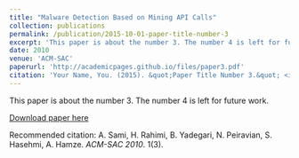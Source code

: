 ```yaml
---
title: "Malware Detection Based on Mining API Calls"
collection: publications
permalink: /publication/2015-10-01-paper-title-number-3
excerpt: 'This paper is about the number 3. The number 4 is left for future work.'
date: 2010
venue: 'ACM-SAC'
paperurl: 'http://academicpages.github.io/files/paper3.pdf'
citation: 'Your Name, You. (2015). &quot;Paper Title Number 3.&quot; <i>Journal 1</i>. 1(3).'
---
```

This paper is about the number 3. The number 4 is left for future work.

[Download paper here](http://academicpages.github.io/files/paper3.pdf)

Recommended citation: A. Sami, H. Rahimi, B. Yadegari, N. Peiravian, S. Hasehmi, A. Hamze. <i>ACM-SAC 2010</i>. 1(3).
